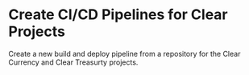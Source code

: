 # Create CI/CD Pipelines for Clear Projects

Create a new build and deploy pipeline from a repository for the Clear
Currency and Clear Treasurty projects.
